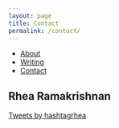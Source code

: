 ```yaml
---
layout: page
title: Contact
permalink: /contact/
---
```

<html>

<ul>
  <li><a class="active" href="http://rhearamakrishnan.com">About</a></li>
  <li><a href="http://rhearamakrishnan.com/writing">Writing</a></li>
  <li><a href="http://rhearamakrishnan.com/contact">Contact</a></li>
</ul>

  <body>

<section>
  
<h1>Rhea Ramakrishnan</h1>
<p>

<a class="twitter-timeline" 
href="https://twitter.com/hashtagrhea"
width="300"
height="300">Tweets by hashtagrhea</a> 
<script async src="//platform.twitter.com/widgets.js" charset="utf-8">
</script>

<br><br>

</p>
</section>
    <body>
</html>
